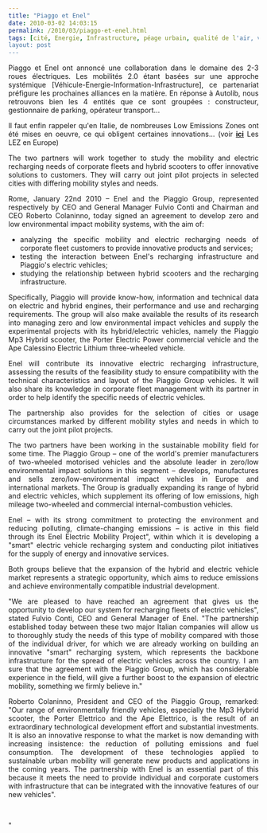 ```yaml
---
title: "Piaggo et Enel"
date: 2010-03-02 14:03:15
permalink: /2010/03/piaggo-et-enel.html
tags: [cité, Energie, Infrastructure, péage urbain, qualité de l'air, véhicule propre]
layout: post
---
```


<p style="text-align: justify">Piaggo et Enel ont annoncé une collaboration dans le domaine des 2-3 roues électriques. Les mobilités 2.0 étant basées sur une approche systémique [Véhicule-Energie-Information-Infrastructure], ce partenariat préfigure les prochaines alliances en la matière. En réponse à Autolib, nous retrouvons bien les 4 entités que ce sont groupées : constructeur, gestionnaire de parking, opérateur transport...</p> <p style="text-align: justify">Il faut enfin rappeler qu'en Italie, de nombreuses Low Emissions Zones ont été mises en oeuvre, ce qui obligent certaines innovations... (voir <strong><span style="text-decoration: underline"><a href="http://www.lowemissionzones.eu/" target="_blank">ici</a></span></strong> Les LEZ en Europe)<br /> </p>  <!--more-->  <p style="text-align: justify">The two partners will work together to study the mobility and electric recharging needs of corporate fleets and hybrid scooters to offer innovative solutions to customers. They will carry out joint pilot projects in selected cities with differing mobility styles and needs. </p> <p style="text-align: justify">Rome, January 22nd 2010 – Enel and the Piaggio Group, represented respectively by CEO and General Manager Fulvio Conti and Chairman and CEO Roberto Colaninno, today signed an agreement to develop zero and low environmental impact mobility systems, with the aim of:</p> <ul> <li> <div style="text-align: justify">analyzing the specific mobility and electric recharging needs of corporate fleet customers to provide innovative products and services; </div></li> <li> <div style="text-align: justify">testing the interaction between Enel's recharging infrastructure and Piaggio's electric vehicles; </div></li> <li> <div style="text-align: justify">studying the relationship between hybrid scooters and the recharging infrastructure. </div></li> </ul> <p style="text-align: justify">Specifically, Piaggio will provide know-how, information and technical data on electric and hybrid engines, their performance and use and recharging requirements. The group will also make available the results of its research into managing zero and low environmental impact vehicles and supply the experimental projects with its hybrid/electric vehicles, namely the Piaggio Mp3 Hybrid scooter, the Porter Electric Power commercial vehicle and the Ape Calessino Electric Lithium three-wheeled vehicle. </p> <p style="text-align: justify">Enel will contribute its innovative electric recharging infrastructure, assessing the results of the feasibility study to ensure compatibility with the technical characteristics and layout of the Piaggio Group vehicles. It will also share its knowledge in corporate fleet management with its partner in order to help identify the specific needs of electric vehicles. </p> <p style="text-align: justify">The partnership also provides for the selection of cities or usage circumstances marked by different mobility styles and needs in which to carry out the joint pilot projects. </p> <p style="text-align: justify">The two partners have been working in the sustainable mobility field for some time. The Piaggio Group – one of the world's premier manufacturers of two-wheeled motorised vehicles and the absolute leader in zero/low environmental impact solutions in this segment – develops, manufactures and sells zero/low-environmental impact vehicles in Europe and international markets. The Group is gradually expanding its range of hybrid and electric vehicles, which supplement its offering of low emissions, high mileage two-wheeled and commercial internal-combustion vehicles.</p> <p style="text-align: justify">Enel – with its strong commitment to protecting the environment and reducing polluting, climate-changing emissions – is active in this field through its Enel Electric Mobility Project", within which it is developing a "smart" electric vehicle recharging system and conducting pilot initiatives for the supply of energy and innovative services. </p> <p style="text-align: justify">Both groups believe that the expansion of the hybrid and electric vehicle market represents a strategic opportunity, which aims to reduce emissions and achieve environmentally compatible industrial development. </p> <p style="text-align: justify">"We are pleased to have reached an agreement that gives us the opportunity to develop our system for recharging fleets of electric vehicles", stated Fulvio Conti, CEO and General Manager of Enel. "The partnership established today between these two major Italian companies will allow us to thoroughly study the needs of this type of mobility compared with those of the individual driver, for which we are already working on building an innovative "smart" recharging system, which represents the backbone infrastructure for the spread of electric vehicles across the country. I am sure that the agreement with the Piaggio Group, which has considerable experience in the field, will give a further boost to the expansion of electric mobility, something we firmly believe in." </p> <p style="text-align: justify">Roberto Colaninno, President and CEO of the Piaggio Group, remarked: "Our range of environmentally friendly vehicles, especially the Mp3 Hybrid scooter, the Porter Elettrico and the Ape Elettrico, is the result of an extraordinary technological development effort and substantial investments. It is also an innovative response to what the market is now demanding with increasing insistence: the reduction of polluting emissions and fuel consumption. The development of these technologies applied to sustainable urban mobility will generate new products and applications in the coming years. The partnership with Enel is an essential part of this because it meets the need to provide individual and corporate customers with infrastructure that can be integrated with the innovative features of our new vehicles". </p> <p style="text-align: justify"> </p>"

